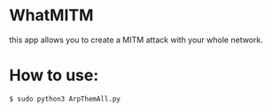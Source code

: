 # WhatMITM
this app allows you to create a MITM attack with your whole network.


# How to use:

``` $ sudo python3 ArpThemAll.py ```
